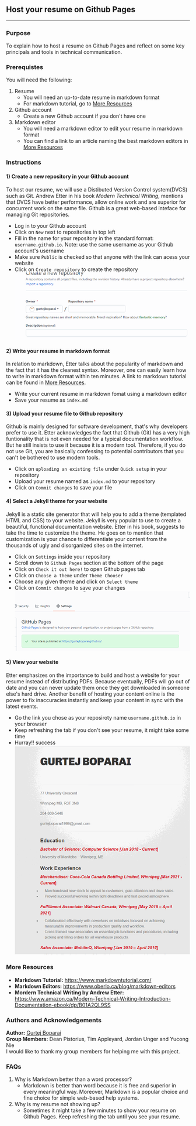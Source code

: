 ## Host your resume on Github Pages
------------
### Purpose
To explain how to host a resume on Github Pages and reflect on some key principals and tools in technical communication.

### Prerequistes
You will need the following:
1) Resume
   - You will need an up-to-date resume in markdown format
   - For markdown tutorial, go to [More Resources](#more-resources)
2) Github account
   - Create a new Github account if you don't have one
3) Markdown editor
   - You will need a markdown editor to edit your resume in markdown format
   - You can find a link to an article naming the best markdown editors in [More Resources](#more-resources)
  
### Instructions
#### 1) Create a new repository in your Github account
To host our resume, we will use a Distibuted Version Control system(DVCS) such as Git. Andrew Etter in his book _Modern Technical Writing_, mentions that DVCS have better performance, allow online work and are superior for concurrent work on the same file. Github is a great web-based inteface for managing Git repositories. 
- Log in to your Github account
- Click on `New` next to repositories in top left
- Fill in the name for your repository in the standard format: `username.github.io`. Note: use the same username as your Github account's username
- Make sure `Public` is checked so that anyone with the link can acess your website
- Click on `Create repository` to create the repository
![NewRepository](newRepository.gif)  

#### 2) Write your resume in markdown format
In relation to markdown, Etter talks about the popularity of markdown and the fact that it has the cleanest syntax. Moreover, one can easily learn how to write in markdown format within ten minutes. A link to markdown tutorial can be found in [More Resources](#more-resources).
- Write your current resume in markdown fomat using a markdown editor
- Save your resume as `index.md`
#### 3) Upload your resume file to Github repository
Github is mainly designed for software development, that's why developers prefer to use it. Etter acknowledges the fact that Github (Git) has a very high funtionality that is not even needed for a typical documentation workflow. But he still insists to use it because it is a modern tool. Therefore, if you do not use Git, you are basically confessing to potential contributors that you can't be bothered to use modern tools. 
- Click on `uploading an existing file` under `Quick setup` in your repository
- Upload your resume named as `index.md` to your repository
- Click on `Commit changes` to save your file
#### 4) Select a Jekyll theme for your website
Jekyll is a static site generator that will help you to add a theme (templated HTML and CSS) to your website. Jekyll is very popular to use to create a beautiful, functional documentation website. Etter in his book, suggests to take the time to customize the theme. He goes on to mention that customization is your chance to differentiate your content from the thousands of ugly and disorganized sites on the internet. 
- Click on `Settings` inside your repository
- Scroll down to `Github Pages` section at the bottom of the page
- Click on `Check it out here!` to open Github pages tab
- Click on `Choose a theme` under `Theme Chooser`
- Choose any given theme and click on `Select theme`  
- Click on `Commit changes` to save your changes
![ChangeTheme](changeTheme.gif)

#### 5) View your website
Etter emphasizes on the importance to build and host a website for your resume instead of distributing PDFs. Because eventually, PDFs will go out of date and you can never update them once they get downloaded in someone else's hard drive. Another benefit of hosting your content online is the power to fix inaccuracies instantly and keep your content in sync with the latest events.
- Go the link you chose as your reposiroty name `username.github.io` in your browser
- Keep refreshing the tab if you don't see your resume, it might take some time
- Hurray!! success
![MySite](mySite.gif)

### More Resources

- **Markdown Tutorial:** https://www.markdowntutorial.com/  
- **Markdown Editors:** https://www.oberlo.ca/blog/markdown-editors  
- **Mordern Technical Writing by Andrew Etter:** https://www.amazon.ca/Modern-Technical-Writing-Introduction-Documentation-ebook/dp/B01A2QL9SS 

### Authors and Acknowledgements
**Author:** [Gurtej Boparai](https://github.com/gurtejboparai)  
**Group Members:** Dean Pistorius, Tim Appleyard, Jordan Unger and Yucong Nie  
I would like to thank my group members for helping me with this project.

### FAQs
1) Why is Markdown better than a word processor?
   - Markdown is better than word because it is free and superior in every meaningful way. Moreover, Markdown is a popular choice and fine choice for simple web-based help systems.
2) Why is my resume not showing up?
   - Sometimes it might take a few minutes to show your resume on Github Pages. Keep refreshing the tab until you see your resume. 
   






